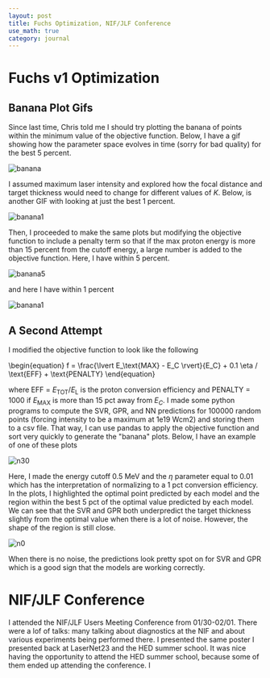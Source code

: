```yaml
---
layout: post
title: Fuchs Optimization, NIF/JLF Conference
use_math: true
category: journal
---
```


# Fuchs v1 Optimization

## Banana Plot Gifs
Since last time, Chris told me I should try plotting the banana of points within the minimum value of the objective function. Below, I have a gif showing how the parameter space evolves in time (sorry for bad quality) for the best 5 percent.

![banana](https://github.com/ronak-n-desai/ronak-n-desai.github.io/assets/98538788/56769106-b934-4416-9f37-e441c3559d7e)

I assumed maximum laser intensity and explored how the focal distance and target thickness would need to change for different values of $K$. Below, is another GIF with looking at just the best 1 percent.

![banana1](https://github.com/ronak-n-desai/ronak-n-desai.github.io/assets/98538788/36206e6b-f3a4-4818-8f4f-c32f8ad9620d)

Then, I proceeded to make the same plots but modifying the objective function to include a penalty term so that if the max proton energy is more than 15 percent from the cutoff energy, a large number is added to the objective function. Here, I have within 5 percent.

![banana5](https://github.com/ronak-n-desai/ronak-n-desai.github.io/assets/98538788/102a33ab-cce1-4ab1-95ee-ae6506a57044)

and here I have within 1 percent

![banana1](https://github.com/ronak-n-desai/ronak-n-desai.github.io/assets/98538788/b8eb0c13-3272-4162-9f4b-5874bb7c012a)

## A Second Attempt

I modified the objective function to look like the following

\begin{equation}
f = \frac{\lvert E_\text{MAX} - E_C \rvert}{E_C} + 0.1 \eta / \text{EFF} + \text{PENALTY}
\end{equation}

where EFF = $E_\text{TOT}/E_\text{L}$ is the proton conversion efficiency and PENALTY = 1000 if $E_\text{MAX}$ is more than 15 pct away from $E_C$. I made some python programs to compute the SVR, GPR, and NN predictions for 100000 random points (forcing intensity to be a maximum at 1e19 Wcm2) and storing them to a csv file. That way, I can use pandas to apply the objective function and sort very quickly to generate the "banana" plots. Below, I have an example of one of these plots

![n30](https://github.com/ronak-n-desai/ronak-n-desai.github.io/assets/98538788/0dd3ee6d-e5e5-4cf8-a121-43ddfd72d763)

Here, I made the energy cutoff 0.5 MeV and the $\eta$ parameter equal to $0.01$ which has the interpretation of normalizing to a 1 pct conversion efficiency. In the plots, I highlighted the optimal point predicted by each model and the region within the best 5 pct of the optimal value predicted by each model. We can see that the SVR and GPR both underpredict the target thickness slightly from the optimal value when there is a lot of noise. However, the shape of the region is still close. 

![n0](https://github.com/ronak-n-desai/ronak-n-desai.github.io/assets/98538788/ea720f0f-56d8-4e44-bb42-832abe7734cc)

When there is no noise, the predictions look pretty spot on for SVR and GPR which is a good sign that the models are working correctly. 

# NIF/JLF Conference

I attended the NIF/JLF Users Meeting Conference from 01/30-02/01. There were a lof of talks: many talking about diagnostics at the NIF and about various experiments being performed there. I presented the same poster I presented back at LaserNet23 and the HED summer school. It was nice having the opportunity to attend the HED summer school, because some of them ended up attending the conference. I 



